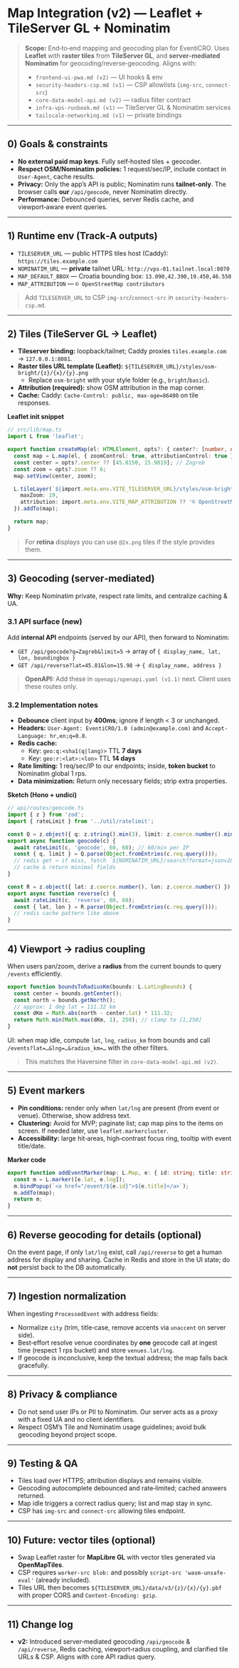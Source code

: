 # Map Integration (v2) — Leaflet + TileServer GL + Nominatim

> **Scope:** End‑to‑end mapping and geocoding plan for EventiCRO. Uses **Leaflet** with **raster tiles** from **TileServer GL**, and **server‑mediated Nominatim** for geocoding/reverse‑geocoding. Aligns with:
>
> - `frontend-ui-pwa.md (v2)` — UI hooks & env
> - `security-headers-csp.md (v1)` — CSP allowlists (`img-src`, `connect-src`)
> - `core-data-model-api.md (v2)` — radius filter contract
> - `infra-vps-runbook.md (v1)` — TileServer GL & Nominatim services
> - `tailscale-networking.md (v1)` — private bindings

---

## 0) Goals & constraints

- **No external paid map keys**. Fully self‑hosted tiles + geocoder.
- **Respect OSM/Nominatim policies:** 1 request/sec/IP, include contact in `User-Agent`, cache results.
- **Privacy:** Only the app’s API is public; Nominatim runs **tailnet‑only**. The browser calls **our** `/api/geocode`, never Nominatim directly.
- **Performance:** Debounced queries, server Redis cache, and viewport‑aware event queries.

---

## 1) Runtime env (Track‑A outputs)

- `TILESERVER_URL` — public HTTPS tiles host (Caddy): `https://tiles.example.com`
- `NOMINATIM_URL` — **private** tailnet URL: `http://vps-01.tailnet.local:8070`
- `MAP_DEFAULT_BBOX` — Croatia bounding box: `13.090,42.390,19.450,46.550`
- `MAP_ATTRIBUTION` — `© OpenStreetMap contributors`

> Add `TILESERVER_URL` to CSP `img-src`/`connect-src` in `security-headers-csp.md`.

---

## 2) Tiles (TileServer GL → Leaflet)

- **Tileserver binding:** loopback/tailnet; Caddy proxies `tiles.example.com` → `127.0.0.1:8081`.
- **Raster tiles URL template (Leaflet):** `${TILESERVER_URL}/styles/osm-bright/{z}/{x}/{y}.png`
  - Replace `osm-bright` with your style folder (e.g., `bright`/`basic`).
- **Attribution (required):** show OSM attribution in the map corner.
- **Cache:** Caddy: `Cache-Control: public, max-age=86400` on tile responses.

**Leaflet init snippet**

```ts
// src/lib/map.ts
import L from 'leaflet';

export function createMap(el: HTMLElement, opts?: { center?: [number, number]; zoom?: number }) {
  const map = L.map(el, { zoomControl: true, attributionControl: true });
  const center = opts?.center ?? [45.8150, 15.9819]; // Zagreb
  const zoom = opts?.zoom ?? 6;
  map.setView(center, zoom);

  L.tileLayer(`${import.meta.env.VITE_TILESERVER_URL}/styles/osm-bright/{z}/{x}/{y}.png`, {
    maxZoom: 19,
    attribution: import.meta.env.VITE_MAP_ATTRIBUTION ?? '© OpenStreetMap contributors'
  }).addTo(map);

  return map;
}
```

> For **retina** displays you can use `@2x.png` tiles if the style provides them.

---

## 3) Geocoding (server‑mediated)

**Why:** Keep Nominatim private, respect rate limits, and centralize caching & UA.

### 3.1 API surface (new)

Add **internal API** endpoints (served by our API), then forward to Nominatim:

- `GET /api/geocode?q=Zagreb&limit=5` → array of `{ display_name, lat, lon, boundingbox }`
- `GET /api/reverse?lat=45.81&lon=15.98` → `{ display_name, address }`

> **OpenAPI:** Add these in `openapi/openapi.yaml (v1.1)` next. Client uses these routes only.

### 3.2 Implementation notes

- **Debounce** client input by **400ms**; ignore if length < 3 or unchanged.
- **Headers:** `User-Agent: EventiCRO/1.0 (admin@example.com)` and `Accept-Language: hr,en;q=0.8`.
- **Redis cache:**
  - Key: `geo:q:<sha1(q|lang)>` TTL **7 days**
  - Key: `geo:r:<lat>:<lon>` TTL **14 days**
- **Rate limiting:** 1 req/sec/IP to our endpoints; inside, **token bucket** to Nominatim global 1 rps.
- **Data minimization:** Return only necessary fields; strip extra properties.

**Sketch (Hono + undici)**

```ts
// api/routes/geocode.ts
import { z } from 'zod';
import { rateLimit } from '../util/ratelimit';

const Q = z.object({ q: z.string().min(3), limit: z.coerce.number().min(1).max(10).default(5) });
export async function geocode(c) {
  await rateLimit(c, 'geocode', 60, 60); // 60/min per IP
  const { q, limit } = Q.parse(Object.fromEntries(c.req.query()));
  // redis get → if miss, fetch `${NOMINATIM_URL}/search?format=jsonv2&q=${encodeURIComponent(q)}&limit=${limit}` with UA & AL headers
  // cache & return minimal fields
}

const R = z.object({ lat: z.coerce.number(), lon: z.coerce.number() });
export async function reverse(c) {
  await rateLimit(c, 'reverse', 60, 60);
  const { lat, lon } = R.parse(Object.fromEntries(c.req.query()));
  // redis cache pattern like above
}
```

---

## 4) Viewport → radius coupling

When users pan/zoom, derive a **radius** from the current bounds to query `/events` efficiently.

```ts
export function boundsToRadiusKm(bounds: L.LatLngBounds) {
  const center = bounds.getCenter();
  const north = bounds.getNorth();
  // approx: 1 deg lat ≈ 111.32 km
  const dKm = Math.abs(north - center.lat) * 111.32;
  return Math.min(Math.max(dKm, 1), 250); // clamp to [1,250]
}
```

UI: when map idle, compute `lat`, `lng`, `radius_km` from bounds and call `/events?lat=…&lng=…&radius_km=…` with the other filters.

> This matches the Haversine filter in `core-data-model-api.md (v2)`.

---

## 5) Event markers

- **Pin conditions:** render only when `lat/lng` are present (from event or venue). Otherwise, show address text.
- **Clustering:** Avoid for MVP; paginate list; cap map pins to the items on screen. If needed later, use `leaflet.markercluster`.
- **Accessibility:** large hit‑areas, high‑contrast focus ring, tooltip with event title/date.

**Marker code**

```ts
export function addEventMarker(map: L.Map, e: { id: string; title: string; lat: number; lng: number }) {
  const m = L.marker([e.lat, e.lng]);
  m.bindPopup(`<a href="/event/${e.id}">${e.title}</a>`);
  m.addTo(map);
  return m;
}
```

---

## 6) Reverse geocoding for details (optional)

On the event page, if only `lat/lng` exist, call `/api/reverse` to get a human address for display and sharing. Cache in Redis and store in the UI state; do **not** persist back to the DB automatically.

---

## 7) Ingestion normalization

When ingesting `ProcessedEvent` with address fields:

- Normalize `city` (trim, title‑case, remove accents via `unaccent` on server side).
- Best‑effort resolve venue coordinates by **one** geocode call at ingest time (respect 1 rps bucket) and store `venues.lat/lng`.
- If geocode is inconclusive, keep the textual address; the map falls back gracefully.

---

## 8) Privacy & compliance

- Do not send user IPs or PII to Nominatim. Our server acts as a proxy with a fixed UA and no client identifiers.
- Respect OSM’s Tile and Nominatim usage guidelines; avoid bulk geocoding beyond project scope.

---

## 9) Testing & QA

- Tiles load over HTTPS; attribution displays and remains visible.
- Geocoding autocomplete debounced and rate‑limited; cached answers returned.
- Map idle triggers a correct radius query; list and map stay in sync.
- CSP has `img-src` and `connect-src` allowing tiles endpoint.

---

## 10) Future: vector tiles (optional)

- Swap Leaflet raster for **MapLibre GL** with vector tiles generated via **OpenMapTiles**.
- CSP requires `worker-src blob:` and possibly `script-src 'wasm-unsafe-eval'` (already included).
- Tiles URL then becomes `${TILESERVER_URL}/data/v3/{z}/{x}/{y}.pbf` with proper CORS and `Content-Encoding: gzip`.

---

## 11) Change log

- **v2:** Introduced server‑mediated geocoding `/api/geocode` & `/api/reverse`, Redis caching, viewport‑radius coupling, and clarified tile URLs & CSP. Aligns with core API radius query.

